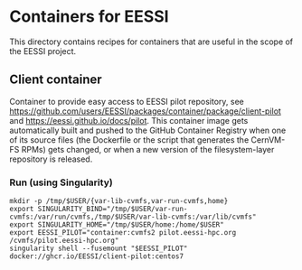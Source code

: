 # Containers for EESSI

This directory contains recipes for containers that are useful in the scope of the EESSI project.

## Client container

Container to provide easy access to EESSI pilot repository,
see https://github.com/users/EESSI/packages/container/package/client-pilot and https://eessi.github.io/docs/pilot.
This container image gets automatically built and pushed to the GitHub Container Registry when one of its
source files (the Dockerfile or the script that generates the CernVM-FS RPMs) gets changed,
or when a new version of the filesystem-layer repository is released.

### Run (using Singularity)

```
mkdir -p /tmp/$USER/{var-lib-cvmfs,var-run-cvmfs,home}
export SINGULARITY_BIND="/tmp/$USER/var-run-cvmfs:/var/run/cvmfs,/tmp/$USER/var-lib-cvmfs:/var/lib/cvmfs"
export SINGULARITY_HOME="/tmp/$USER/home:/home/$USER"
export EESSI_PILOT="container:cvmfs2 pilot.eessi-hpc.org /cvmfs/pilot.eessi-hpc.org"
singularity shell --fusemount "$EESSI_PILOT" docker://ghcr.io/EESSI/client-pilot:centos7
```

